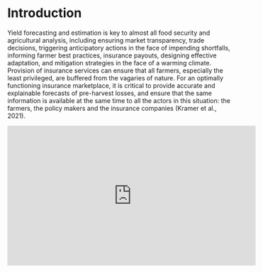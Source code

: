 # Introduction

Yield forecasting and estimation is key to almost all food security and agricultural 
analysis, including ensuring market transparency, trade decisions, triggering anticipatory 
actions in the face of impending shortfalls, informing farmer best practices, insurance payouts, 
designing effective adaptation, and mitigation strategies in the face of a warming climate. 
Provision of insurance services can ensure that all farmers, especially the least privileged, 
are buffered from the vagaries of nature. For an optimally functioning insurance marketplace, 
it is critical to provide accurate and explainable forecasts of pre-harvest losses, and ensure 
that the same information is available at the same time to all the actors in this situation: 
the farmers, the policy makers and the insurance companies (Kramer et al., 2021). 

<iframe width="560" height="315" src="https://www.youtube.com/embed/XKrpg0UN5h0" title="YouTube video player" frameborder="0" allow="accelerometer; autoplay; clipboard-write; encrypted-media; gyroscope; picture-in-picture" allowfullscreen></iframe>
